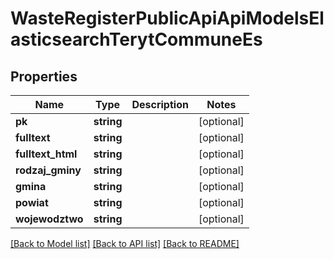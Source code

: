# WasteRegisterPublicApiApiModelsElasticsearchTerytCommuneEs

## Properties
Name | Type | Description | Notes
------------ | ------------- | ------------- | -------------
**pk** | **string** |  | [optional] 
**fulltext** | **string** |  | [optional] 
**fulltext_html** | **string** |  | [optional] 
**rodzaj_gminy** | **string** |  | [optional] 
**gmina** | **string** |  | [optional] 
**powiat** | **string** |  | [optional] 
**wojewodztwo** | **string** |  | [optional] 

[[Back to Model list]](../README.md#documentation-for-models) [[Back to API list]](../README.md#documentation-for-api-endpoints) [[Back to README]](../README.md)


